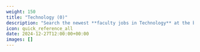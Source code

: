 ```yaml
---
weight: 150
title: "Technology (0)"
description: "Search the newest **faculty jobs in Technology** at the business schools and universities. Business Schools Jobs is listing 0 faculty positions now."
icon: quick_reference_all
date: 2024-12-27T12:00:00+00:00
images: []
---
```

